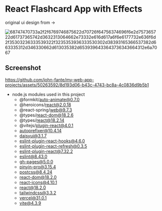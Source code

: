 # React Flashcard App with Effects

original ui design from -> 


![68747470733a2f2f6769746875622d70726f64756374696f6e2d757365722d61737365742d3632313064662e73332e616d617a6f6e6177732e636f6d2f35303236333539322f3235353936333530302d38393165366537382d663335312d346330662d613035382d6539396433643736343664312e6a7067](https://github.com/john-fante/my-web-app-projects/assets/50263592/2af36eac-7708-4bef-b580-ac7e07c6027b)


## Screenshot

https://github.com/john-fante/my-web-app-projects/assets/50263592/8d193d06-b43c-4743-bc8a-4c0836d9b5b1




- node.js modules used in this project
  - @formkit/auto-animate@0.7.0
  - @heroicons/react@2.0.18
  - @react-spring/web@9.7.3
  - @types/react-dom@18.2.6
  - @types/react@18.2.14
  - @vitejs/plugin-react@4.0.1
  - autoprefixer@10.4.14
  - daisyui@3.1.7
  - eslint-plugin-react-hooks@4.6.0
  - eslint-plugin-react-refresh@0.3.5
  - eslint-plugin-react@7.32.2
  - eslint@8.43.0
  - gh-pages@5.0.0
  - pinyin-pro@3.15.4
  - postcss@8.4.24
  - react-dom@18.2.0
  - react-icons@4.10.1
  - react@18.2.0
  - tailwindcss@3.3.2
  - vercel@31.0.1
  - vite@4.3.9

